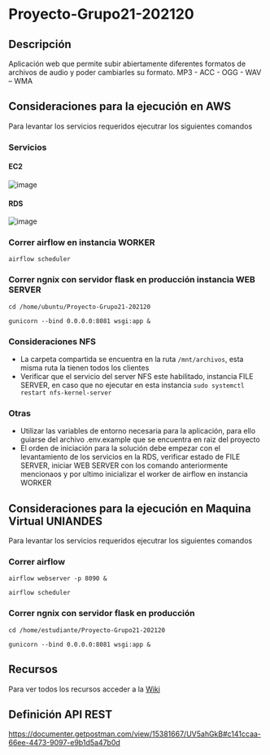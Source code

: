 # Proyecto-Grupo21-202120

## Descripción
Aplicación web que permite subir abiertamente diferentes formatos de archivos de audio y poder cambiarles su formato. MP3 - ACC - OGG - WAV – WMA

## Consideraciones para la ejecución en AWS
Para levantar los servicios requeridos ejecutrar los siguientes comandos

### Servicios 
#### EC2
![image](https://user-images.githubusercontent.com/78766013/140675012-0fdc2c6f-1b46-4ae8-9174-bd2491c78633.png)
#### RDS
![image](https://user-images.githubusercontent.com/78766013/140675025-0768c880-3ffa-4792-b820-d96eaf16cf8c.png)


### Correr airflow en instancia WORKER
``airflow scheduler``

### Correr ngnix con servidor flask en producción instancia WEB SERVER
``cd /home/ubuntu/Proyecto-Grupo21-202120``

``gunicorn --bind 0.0.0.0:8081 wsgi:app &``

### Consideraciones NFS
- La carpeta compartida se encuentra en la ruta ``/mnt/archivos``, esta misma ruta la tienen todos los clientes
- Verificar que el servicio del server NFS este habilitado, instancia FILE SERVER, en caso que no ejecutar en esta instancia ``sudo systemctl restart nfs-kernel-server``

### Otras
- Utilizar las variables de entorno necesaria para la aplicación, para ello guiarse del archivo .env.example que se encuentra en raiz del proyecto
- El orden de iniciación para la solución debe empezar con el levantamiento de los servicios en la RDS, verificar estado de FILE SERVER, iniciar WEB SERVER con los comando anteriormente mencionaos y por ultimo inicializar el worker de airflow en instancia WORKER


## Consideraciones para la ejecución en Maquina Virtual UNIANDES
Para levantar los servicios requeridos ejecutrar los siguientes comandos

### Correr airflow
``airflow webserver -p 8090 &``

``airflow scheduler``

### Correr ngnix con servidor flask en producción
``cd /home/estudiante/Proyecto-Grupo21-202120``

``gunicorn --bind 0.0.0.0:8081 wsgi:app &``

## Recursos 
Para ver todos los recursos acceder a la [Wiki](https://github.com/MISW-4204-ComputacionEnNube/Proyecto-Grupo21-202120/wiki)


## Definición API REST
https://documenter.getpostman.com/view/15381667/UV5ahGkB#c141ccaa-66ee-4473-9097-e9b1d5a47b0d
